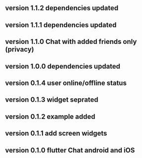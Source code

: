 ## version 1.1.2 dependencies updated
## version 1.1.1 dependencies updated
## version 1.1.0 Chat with added friends only (privacy)
## version 1.0.0 dependencies updated
## version 0.1.4 user online/offline status
## version 0.1.3 widget seprated
## version 0.1.2 example added
## version 0.1.1 add screen widgets
## version 0.1.0 flutter Chat  android and iOS 
  
